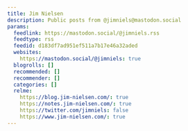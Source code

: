 ```yaml
---
title: Jim Nielsen
description: Public posts from @jimniels@mastodon.social
params:
  feedlink: https://mastodon.social/@jimniels.rss
  feedtype: rss
  feedid: d183df7ad951ef511a7b17e46a32aded
  websites:
    https://mastodon.social/@jimniels: true
  blogrolls: []
  recommended: []
  recommender: []
  categories: []
  relme:
    https://blog.jim-nielsen.com/: true
    https://notes.jim-nielsen.com/: true
    https://twitter.com/jimniels: false
    https://www.jim-nielsen.com/: true
---
```

